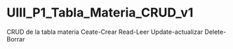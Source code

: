 # UIII_P1_Tabla_Materia_CRUD_v1
CRUD de la tabla materia Ceate-Crear Read-Leer Update-actualizar Delete-Borrar
